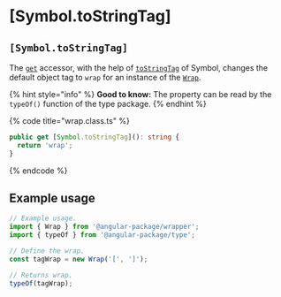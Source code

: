 # \[Symbol.toStringTag]

## `[Symbol.toStringTag]`

The [`get`](https://developer.mozilla.org/en-US/docs/Web/JavaScript/Reference/Functions/get) accessor, with the help of [`toStringTag`](https://developer.mozilla.org/en-US/docs/Web/JavaScript/Reference/Global\_Objects/Symbol/toStringTag) of Symbol, changes the default object tag to `wrap` for an instance of the [`Wrap`](../description.md).

{% hint style="info" %}
**Good to know:** The property can be read by the `typeOf()` function of the type package.
{% endhint %}

{% code title="wrap.class.ts" %}
```typescript
public get [Symbol.toStringTag](): string {
  return 'wrap';
}
```
{% endcode %}

## Example usage

```typescript
// Example usage.
import { Wrap } from '@angular-package/wrapper';
import { typeOf } from '@angular-package/type';

// Define the wrap.
const tagWrap = new Wrap('[', ']');

// Returns wrap.
typeOf(tagWrap);
```
